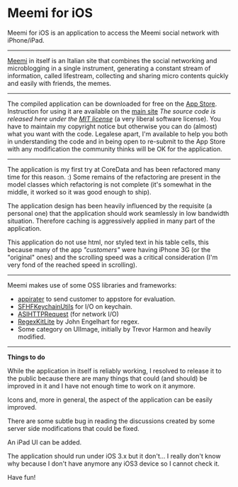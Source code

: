 Meemi for iOS
=============

Meemi for iOS is an application to access the Meemi social network with iPhone/iPad.

***
[Meemi](http://meemi.com/) in itself is an Italian site that combines the social networking and microblogging in a single instrument, generating a constant stream of information, called lifestream, collecting and sharing micro contents quickly and easily with friends, the memes.

***
The compiled application can be downloaded for free on the [App Store](itms://itunes.apple.com/us/app/meemi/id379646447?mt=8). Instruction for using it are available on the [main site](http://www.iltofa.com/Meemi/)
*The source code is released here under the [MIT license](http://www.opensource.org/licenses/mit-license.php)* (a very liberal software license). You have to maintain my copyright notice but otherwise you can do (almost) what you want with the code.
Legalese apart, I'm available to help you both in understanding the code and in being open to re-submit to the App Store with any modification the community thinks will be OK for the application.

***
The application is my first try at CoreData and has been refactored many time for this reason. :) Some remains of the refactoring are present in the model classes which refactoring is not complete (it's somewhat in the middle, it worked so it was good enough to ship).

The application design has been heavily influenced by the requisite (a personal one) that the application should work seamlessly in low bandwidth situation. Therefore caching is aggressively applied in many part of the application.

This application do not use html, nor styled text in his table cells, this because many of the app *"customers"* were having iPhone 3G (or the "original" ones) and the scrolling speed was a critical consideration (I'm very fond of the reached speed in scrolling).

***
Meemi makes use of some OSS libraries and frameworks:
* [appirater](https://github.com/arashpayan/appirater) to send customer to appstore for evaluation.
* [SFHFKeychainUtils](http://github.com/ldandersen/scifihifi-iphone/tree/master/security/) for I/O on keychain.
* [ASIHTTPRequest](http://allseeing-i.com/ASIHTTPRequest/) (for network I/O)
* [RegexKitLite](http://regexkit.sourceforge.net/) by John Engelhart for regex.
* Some category on UIImage, initially by Trevor Harmon and heavily modified.

***
**Things to do**

While the application in itself is reliably working, I resolved to release it to the public because there are many things that could (and should) be improved in it and I have not enough time to work on it anymore.

Icons and, more in general, the aspect of the application can be easily improved.

There are some subtle bug in reading the discussions created by some server side modifications that could be fixed.

An iPad UI can be added.

The application should run under iOS 3.x but it don't... I really don't know why because I don't have anymore any iOS3 device so I cannot check it.

Have fun!
